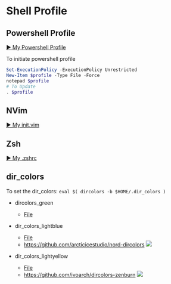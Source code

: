 ﻿# Shell Profile

## Powershell Profile

[▶ My Powershell Profile](profile.ps1)

To initiate powershell profile

```powershell
Set-ExecutionPolicy -ExecutionPolicy Unrestricted
New-Item $profile -Type File -Force
notepad $profile
# To Update
. $profile
```

## NVim
[▶ My init.vim](init.vim)

## Zsh
[▶ My .zshrc](profile-zsh.sh)

## dir_colors

To set the dir_colors: `eval $( dircolors -b $HOME/.dir_colors )`

* dircolors_green
  * [File](dir_colors_green)

* dir_colors_lightblue
  * [File](dir_colors_lightblue)
  * https://github.com/arcticicestudio/nord-dircolors
![](https://raw.githubusercontent.com/arcticicestudio/nord-docs/develop/assets/images/ports/dircolors/installation-shell-rc.png)

* dir_colors_lightyellow
  * [File](dir_colors_lightyellow)
  * https://github.com/ivoarch/dircolors-zenburn
![](https://github.com/ivoarch/dircolors-zenburn/raw/master/img/screenshot.png)
